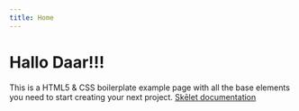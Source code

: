 ```yaml
---
title: Home
---
```


# Hallo Daar!!!
This is a HTML5 & CSS boilerplate example page with all the base elements you need to start creating your next project. <a href="https://selekkt.dk/help/skelet/docs">Skēlet documentation</a>
